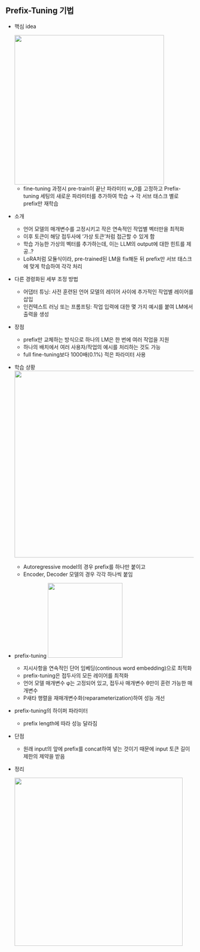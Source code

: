 ## Prefix-Tuning 기법

- 핵심 idea

  <img src="https://github.com/daunJJ/LLM_Study/assets/109944763/6c65481a-b2a7-4001-a9b7-755c76847b41" width="400"/>

    - fine-tuning 과정시 pre-train이 끝난 파라미터 w_0를 고정하고 Prefix-tuning 세팅의 새로운 파라미터를 추가하여 학습 → 각 서브 태스크 별로 prefix만 재학습
- 소개
    - 언어 모델의 매개변수를 고정시키고 작은 연속적인 작업별 벡터만을 최적화
    - 이후 토큰이 해당 접두사에 ‘가상 토큰’처럼 접근할 수 있게 함
    - 학습 가능한 가상의 벡터를 추가하는데, 이는 LLM의 output에 대한 힌트를 제공..?
    - LoRA처럼 모듈식이라, pre-trained된 LM을 fix해둔 뒤 prefix만 서브 태스크에 맞게 학습하여 각각 처리
- 다른 경령화된 세부 조정 방법
    - 어댑터 튜닝: 사전 훈련된 언어 모델의 레이어 사이에 추가적인 작업별 레이어를 삽입
    - 인컨텍스트 러닝 또는 프롬프팅: 작업 입력에 대한 몇 가지 예시를 붙여 LM에서 출력을 생성
- 장점
    - prefix만 교체하는 방식으로 하나의 LM은 한 번에 여러 작업을 지원
    - 하나의 배치에서 여러 사용자/작업의 예시를 처리하는 것도 가능
    - full fine-tuning보다 1000배(0.1%) 적은 파라미터 사용
- 학습 상황
     <img src="hhttps://github.com/daunJJ/LLM_Study/assets/109944763/25e46b6f-98b9-442e-b7b2-a9823015d92a1" width="500"/>
     
    - Autoregressive model의 경우 prefix를 하나만 붙이고
    - Encoder, Decoder 모델의 경우 각각 하나씩 붙임
- prefix-tuning
     <img src="https://github.com/daunJJ/LLM_Study/assets/109944763/7a56e250-c4af-41ec-8f05-0858fb5a133c" width="200"/>

    - 지시사항을 연속적인 단어 임베딩(continous word embedding)으로 최적화
    - prefix-tuning은 접두사의 모든 레이어를 최적화
    - 언어 모델 매개변수 φ는 고정되어 있고, 접두사 매개변수 θ만이 훈련 가능한 매개변수
    - P새타 행렬을 재매개변수화(reparameterization)하여 성능 개선
- prefix-tuning의 하이퍼 파라미터
    - prefix length에 따라 성능 달라짐
- 단점
    - 원래 input의 앞에 prefix를 concat하여 넣는 것이기 때문에 input 토큰 길이 제한의 제약을 받음
- 정리

     <img src="https://github.com/daunJJ/LLM_Study/assets/109944763/a243b07e-f633-4c46-8e9e-757bd7dd4502" width="450"/>
